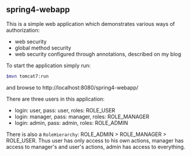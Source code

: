 ## spring4-webapp

This is a simple web application which demonstrates various ways of authorization:
* web security
* global method security
* web security configured through annotations, described on my blog

To start the application simply run:
```bash
$mvn tomcat7:run
```
and browse to http://localhost:8080/spring4-webapp/

There are three users in this application:
* login: user, pass: user, roles: ROLE_USER
* login: manager, pass: manager, roles: ROLE_MANAGER
* login: admin, pass: admin, roles: ROLE_ADMIN

There is also a `RoleHierarchy`: ROLE_ADMIN > ROLE_MANAGER > ROLE_USER. Thus user has only access to his own actions, manager has access to manager's and user's actions, admin has access to everything.
